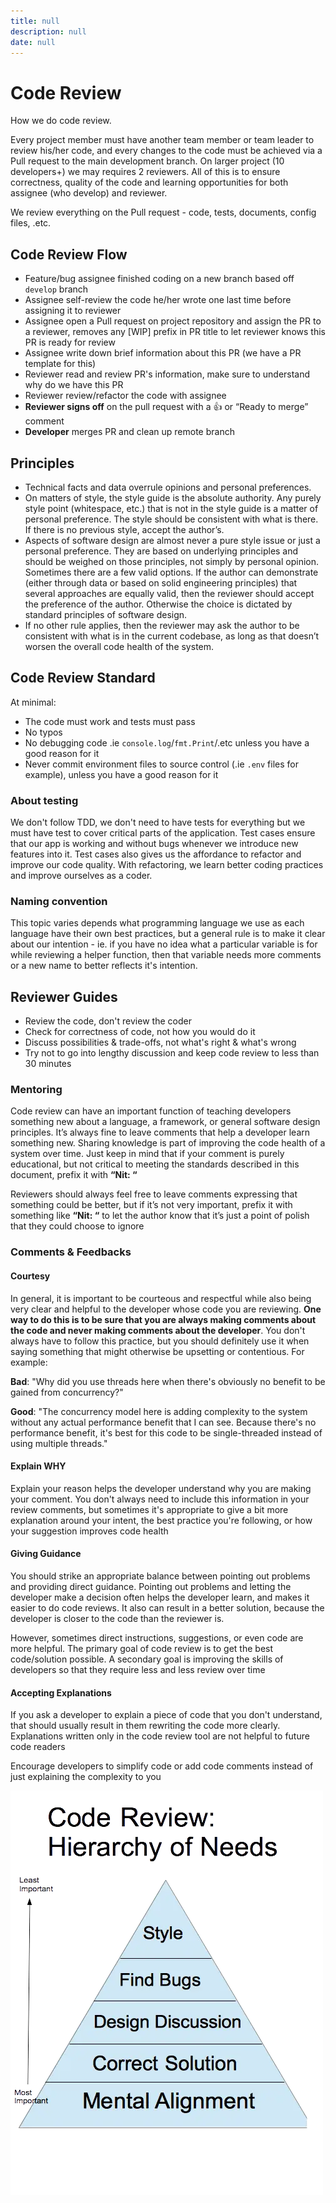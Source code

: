 ```yaml
---
title: null
description: null
date: null
---
```


# Code Review

How we do code review.

Every project member must have another team member or team leader to review his/her code, and every changes to the code must be achieved via a Pull request to the main development branch. On larger project (10 developers+) we may requires 2 reviewers. All of this is to ensure correctness, quality of the code and learning opportunities for both assignee (who develop) and reviewer.

We review everything on the Pull request - code, tests, documents, config files, .etc.

## Code Review Flow

- Feature/bug assignee finished coding on a new branch based off `develop` branch
- Assignee self-review the code he/her wrote one last time before assigning it to reviewer
- Assignee open a Pull request on project repository and assign the PR to a reviewer, removes any [WIP] prefix in PR title to let reviewer knows this PR is ready for review
- Assignee write down brief information about this PR (we have a PR template for this)
- Reviewer read and review PR's information, make sure to understand why do we have this PR
- Reviewer review/refactor the code with assignee
- **Reviewer signs off** on the pull request with a 👍 or “Ready to merge” comment
- **Developer** merges PR and clean up remote branch

## Principles

- Technical facts and data overrule opinions and personal preferences.
- On matters of style, the style guide is the absolute authority. Any purely style point (whitespace, etc.) that is not in the style guide is a matter of personal preference. The style should be consistent with what is there. If there is no previous style, accept the author’s.
- Aspects of software design are almost never a pure style issue or just a personal preference. They are based on underlying principles and should be weighed on those principles, not simply by personal opinion. Sometimes there are a few valid options. If the author can demonstrate (either through data or based on solid engineering principles) that several approaches are equally valid, then the reviewer should accept the preference of the author. Otherwise the choice is dictated by standard principles of software design.
- If no other rule applies, then the reviewer may ask the author to be consistent with what is in the current codebase, as long as that doesn’t worsen the overall code health of the system.

## Code Review Standard

At minimal:

- The code must work and tests must pass
- No typos
- No debugging code .ie `console.log`/`fmt.Print`/.etc unless you have a good reason for it
- Never commit environment files to source control (.ie `.env` files for example), unless you have a good reason for it

### About testing

We don't follow TDD, we don't need to have tests for everything but we must have test to cover critical parts of the application. Test cases ensure that our app is working and without bugs whenever we introduce new features into it. Test cases also gives us the affordance to refactor and improve our code quality. With refactoring, we learn better coding practices and improve ourselves as a coder.

### Naming convention

This topic varies depends what programming language we use as each language have their own best practices, but a general rule is to make it clear about our intention - ie. if you have no idea what a particular variable is for while reviewing a helper function, then that variable needs more comments or a new name to better reflects it's intention.

## Reviewer Guides

- Review the code, don't review the coder
- Check for correctness of code, not how you would do it
- Discuss possibilities & trade-offs, not what's right & what's wrong
- Try not to go into lengthy discussion and keep code review to less than 30 minutes

### Mentoring

Code review can have an important function of teaching developers something new about a language, a framework, or general software design principles. It’s always fine to leave comments that help a developer learn something new. Sharing knowledge is part of improving the code health of a system over time. Just keep in mind that if your comment is purely educational, but not critical to meeting the standards described in this document, prefix it with **“Nit: “**

Reviewers should always feel free to leave comments expressing that something could be better, but if it’s not very important, prefix it with something like **“Nit: “** to let the author know that it’s just a point of polish that they could choose to ignore

### Comments & Feedbacks

#### Courtesy

In general, it is important to be courteous and respectful while also being very clear and helpful to the developer whose code you are reviewing. **One way to do this is to be sure that you are always making comments about the code and never making comments about the developer**. You don't always have to follow this practice, but you should definitely use it when saying something that might otherwise be upsetting or contentious. For example:

**Bad**: "Why did you use threads here when there's obviously no benefit to be gained from concurrency?"

**Good**: "The concurrency model here is adding complexity to the system without any actual performance benefit that I can see. Because there's no performance benefit, it's best for this code to be single-threaded instead of using multiple threads."

#### Explain WHY

Explain your reason helps the developer understand why you are making your comment. You don't always need to include this information in your review comments, but sometimes it's appropriate to give a bit more explanation around your intent, the best practice you're following, or how your suggestion improves code health

#### Giving Guidance

You should strike an appropriate balance between pointing out problems and providing direct guidance. Pointing out problems and letting the developer make a decision often helps the developer learn, and makes it easier to do code reviews. It also can result in a better solution, because the developer is closer to the code than the reviewer is.

However, sometimes direct instructions, suggestions, or even code are more helpful. The primary goal of code review is to get the best code/solution possible. A secondary goal is improving the skills of developers so that they require less and less review over time

#### Accepting Explanations

If you ask a developer to explain a piece of code that you don't understand, that should usually result in them rewriting the code more clearly. Explanations written only in the code review tool are not helpful to future code readers

Encourage developers to simplify code or add code comments instead of just explaining the complexity to you

![](assets/code-review-hierarchy.webp)
